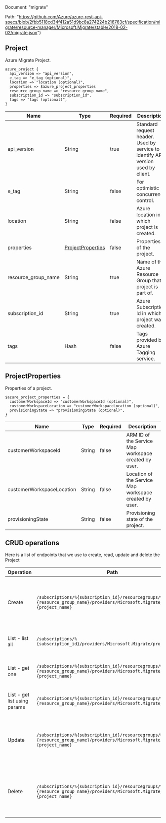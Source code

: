 Document: "migrate"


Path: "https://github.com/Azure/azure-rest-api-specs/blob/2fbb5118cd34f412a51d9bc8a274224b216763cf/specification/migrate/resource-manager/Microsoft.Migrate/stable/2018-02-02/migrate.json")

## Project

Azure Migrate Project.

```puppet
azure_project {
  api_version => "api_version",
  e_tag => "e_tag (optional)",
  location => "location (optional)",
  properties => $azure_project_properties
  resource_group_name => "resource_group_name",
  subscription_id => "subscription_id",
  tags => "tags (optional)",
}
```

| Name        | Type           | Required       | Description       |
| ------------- | ------------- | ------------- | ------------- |
|api_version | String | true | Standard request header. Used by service to identify API version used by client. |
|e_tag | String | false | For optimistic concurrency control. |
|location | String | false | Azure location in which project is created. |
|properties | [ProjectProperties](#projectproperties) | false | Properties of the project. |
|resource_group_name | String | true | Name of the Azure Resource Group that project is part of. |
|subscription_id | String | true | Azure Subscription Id in which project was created. |
|tags | Hash | false | Tags provided by Azure Tagging service. |
        
## ProjectProperties

Properties of a project.

```puppet
$azure_project_properties = {
  customerWorkspaceId => "customerWorkspaceId (optional)",
  customerWorkspaceLocation => "customerWorkspaceLocation (optional)",
  provisioningState => "provisioningState (optional)",
}
```

| Name        | Type           | Required       | Description       |
| ------------- | ------------- | ------------- | ------------- |
|customerWorkspaceId | String | false | ARM ID of the Service Map workspace created by user. |
|customerWorkspaceLocation | String | false | Location of the Service Map workspace created by user. |
|provisioningState | String | false | Provisioning state of the project. |



## CRUD operations

Here is a list of endpoints that we use to create, read, update and delete the Project

| Operation | Path | Verb | Description | OperationID |
| ------------- | ------------- | ------------- | ------------- | ------------- |
|Create|`/subscriptions/%{subscription_id}/resourcegroups/%{resource_group_name}/providers/Microsoft.Migrate/projects/%{project_name}`|Put|Create a project with specified name. If a project already exists, update it.|Projects_Create|
|List - list all|`/subscriptions/%{subscription_id}/providers/Microsoft.Migrate/projects`|Get|Get all the projects in the subscription.|Projects_ListBySubscription|
|List - get one|`/subscriptions/%{subscription_id}/resourcegroups/%{resource_group_name}/providers/Microsoft.Migrate/projects/%{project_name}`|Get|Get the project with the specified name.|Projects_Get|
|List - get list using params|`/subscriptions/%{subscription_id}/resourcegroups/%{resource_group_name}/providers/Microsoft.Migrate/projects`|Get|Get all the projects in the resource group.|Projects_ListByResourceGroup|
|Update|`/subscriptions/%{subscription_id}/resourcegroups/%{resource_group_name}/providers/Microsoft.Migrate/projects/%{project_name}`|Put|Create a project with specified name. If a project already exists, update it.|Projects_Create|
|Delete|`/subscriptions/%{subscription_id}/resourcegroups/%{resource_group_name}/providers/Microsoft.Migrate/projects/%{project_name}`|Delete|Delete the project. Deleting non-existent project is a no-operation.|Projects_Delete|
